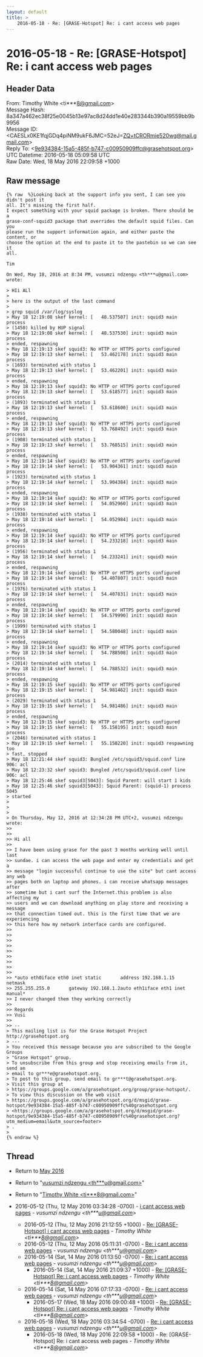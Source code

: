 ```yaml
---
layout: default
title: >
    2016-05-18 - Re: [GRASE-Hotspot] Re: i cant access web pages
---
```


# 2016-05-18 - Re: [GRASE-Hotspot] Re: i cant access web pages

## Header Data

From: Timothy White \<ti***8@gmail.com\><br>
Message Hash: 8a347a462ec38f25e0045b13e97ac8d24dd1e40e283344b390a19559bb9b9956<br>
Message ID: \<CAESLx0KE1fqjGDq4piNM9ukF6JMC=52eJ=ZQ+tCRORmie520wg@mail.gmail.com\><br>
Reply To: \<9e934384-15a5-485f-b747-c00950909ffc@grasehotspot.org\><br>
UTC Datetime: 2016-05-18 05:09:58 UTC<br>
Raw Date: Wed, 18 May 2016 22:09:58 +1000<br>

## Raw message

```
{% raw  %}Looking back at the support info you sent, I can see you didn't post it
all. It's missing the first half.
I expect something with your squid package is broken. There should be a
grase-conf-squid3 package that overrides the default squid files. Can you
please run the support information again, and either paste the content, or
choose the option at the end to paste it to the pastebin so we can see it
all.

Tim

On Wed, May 18, 2016 at 8:34 PM, vusumzi ndzengu <th***u@gmail.com>
wrote:

> HIi ALl
>
> here is the output of the last command
>
> grep squid /var/log/syslog
> May 18 12:19:08 skef kernel: [   48.537507] init: squid3 main process
> (1450) killed by HUP signal
> May 18 12:19:08 skef kernel: [   48.537530] init: squid3 main process
> ended, respawning
> May 18 12:19:13 skef squid3: No HTTP or HTTPS ports configured
> May 18 12:19:13 skef kernel: [   53.462178] init: squid3 main process
> (1693) terminated with status 1
> May 18 12:19:13 skef kernel: [   53.462201] init: squid3 main process
> ended, respawning
> May 18 12:19:13 skef squid3: No HTTP or HTTPS ports configured
> May 18 12:19:13 skef kernel: [   53.618577] init: squid3 main process
> (1893) terminated with status 1
> May 18 12:19:13 skef kernel: [   53.618600] init: squid3 main process
> ended, respawning
> May 18 12:19:13 skef squid3: No HTTP or HTTPS ports configured
> May 18 12:19:13 skef kernel: [   53.768492] init: squid3 main process
> (1908) terminated with status 1
> May 18 12:19:13 skef kernel: [   53.768515] init: squid3 main process
> ended, respawning
> May 18 12:19:14 skef squid3: No HTTP or HTTPS ports configured
> May 18 12:19:14 skef kernel: [   53.904361] init: squid3 main process
> (1923) terminated with status 1
> May 18 12:19:14 skef kernel: [   53.904384] init: squid3 main process
> ended, respawning
> May 18 12:19:14 skef squid3: No HTTP or HTTPS ports configured
> May 18 12:19:14 skef kernel: [   54.052960] init: squid3 main process
> (1938) terminated with status 1
> May 18 12:19:14 skef kernel: [   54.052984] init: squid3 main process
> ended, respawning
> May 18 12:19:14 skef squid3: No HTTP or HTTPS ports configured
> May 18 12:19:14 skef kernel: [   54.233218] init: squid3 main process
> (1956) terminated with status 1
> May 18 12:19:14 skef kernel: [   54.233241] init: squid3 main process
> ended, respawning
> May 18 12:19:14 skef squid3: No HTTP or HTTPS ports configured
> May 18 12:19:14 skef kernel: [   54.407807] init: squid3 main process
> (1976) terminated with status 1
> May 18 12:19:14 skef kernel: [   54.407831] init: squid3 main process
> ended, respawning
> May 18 12:19:14 skef squid3: No HTTP or HTTPS ports configured
> May 18 12:19:14 skef kernel: [   54.579990] init: squid3 main process
> (1999) terminated with status 1
> May 18 12:19:14 skef kernel: [   54.580048] init: squid3 main process
> ended, respawning
> May 18 12:19:14 skef squid3: No HTTP or HTTPS ports configured
> May 18 12:19:14 skef kernel: [   54.788508] init: squid3 main process
> (2014) terminated with status 1
> May 18 12:19:14 skef kernel: [   54.788532] init: squid3 main process
> ended, respawning
> May 18 12:19:15 skef squid3: No HTTP or HTTPS ports configured
> May 18 12:19:15 skef kernel: [   54.981462] init: squid3 main process
> (2029) terminated with status 1
> May 18 12:19:15 skef kernel: [   54.981486] init: squid3 main process
> ended, respawning
> May 18 12:19:15 skef squid3: No HTTP or HTTPS ports configured
> May 18 12:19:15 skef kernel: [   55.158195] init: squid3 main process
> (2046) terminated with status 1
> May 18 12:19:15 skef kernel: [   55.158220] init: squid3 respawning too
> fast, stopped
> May 18 12:21:44 skef squid3: Bungled /etc/squid3/squid.conf line 906: acl
> May 18 12:23:32 skef squid3: Bungled /etc/squid3/squid.conf line 906: acl
> May 18 12:25:46 skef squid3[5043]: Squid Parent: will start 1 kids
> May 18 12:25:46 skef squid3[5043]: Squid Parent: (squid-1) process 5045
> started
>
>
>
> On Thursday, May 12, 2016 at 12:34:28 PM UTC+2, vusumzi ndzengu wrote:
>>
>>
>> Hi all
>>
>> I have been using grase for the past 3 months working well until last
>> sundae. i can access the web page and enter my credentials and get a
>> message "login successful continue to use the site" but cant access any web
>> pages both on laptop and phones. i can receive whatsapp messages after
>> sometime but i cant surf the Internet.this problem is also affecting my
>> users and we can download anything on play store and receiving a message
>> that connection timed out. this is the first time that we are experiencing
>> this here how my network interface cards are configured.
>>
>>
>>
>>
>>
>>
>>
>>
>>
>> *auto eth0iface eth0 inet static       address 192.168.1.15       netmask
>> 255.255.255.0       gateway 192.168.1.2auto eth1iface eth1 inet manual*
>> I never changed them they working correctly
>>
>> Regards
>> Vusi
>>
>> --
> This mailing list is for the Grase Hotspot Project http://grasehotspot.org
> ---
> You received this message because you are subscribed to the Google Groups
> "Grase Hotspot" group.
> To unsubscribe from this group and stop receiving emails from it, send an
> email to gr***e@grasehotspot.org.
> To post to this group, send email to gr***t@grasehotspot.org.
> Visit this group at
> https://groups.google.com/a/grasehotspot.org/group/grase-hotspot/.
> To view this discussion on the web visit
> https://groups.google.com/a/grasehotspot.org/d/msgid/grase-hotspot/9e934384-15a5-485f-b747-c00950909ffc%40grasehotspot.org
> <https://groups.google.com/a/grasehotspot.org/d/msgid/grase-hotspot/9e934384-15a5-485f-b747-c00950909ffc%40grasehotspot.org?utm_medium=email&utm_source=footer>
> .
>
{% endraw %}
```

## Thread

+ Return to [May 2016](/archive/2016/05)

+ Return to "[vusumzi ndzengu <th***u<span>@</span>gmail.com>](/authors/th___u_at_gmail_com)"
+ Return to "[Timothy White <ti***8<span>@</span>gmail.com>](/authors/ti___8_at_gmail_com)"

+ 2016-05-12 (Thu, 12 May 2016 03:34:28 -0700) - [i cant access web pages](/archive/2016/05/88d60b348991902265fca048b5a7f275ff8de0ec1d0f4f8d5911dc709ec52283) - _vusumzi ndzengu \<th***u@gmail.com\>_
  + 2016-05-12 (Thu, 12 May 2016 21:12:55 +1000) - [Re: [GRASE-Hotspot] i cant access web pages](/archive/2016/05/6841eeda0e2a974e4b27bb4a846b29848268a935798a62077e59622184f0f440) - _Timothy White \<ti***8@gmail.com\>_
  + 2016-05-12 (Thu, 12 May 2016 05:11:31 -0700) - [Re: i cant access web pages](/archive/2016/05/21a94f8992292e46bfb07601c53ebf0a19f721c7416a8f419bf46b5389a29ec9) - _vusumzi ndzengu \<th***u@gmail.com\>_
  + 2016-05-14 (Sat, 14 May 2016 01:13:50 -0700) - [Re: i cant access web pages](/archive/2016/05/699db669af7754b74f270eefdde1c134f8f71d66cfcbc7b442cf424cccaf3f24) - _vusumzi ndzengu \<th***u@gmail.com\>_
    + 2016-05-14 (Sat, 14 May 2016 21:09:37 +1000) - [Re: [GRASE-Hotspot] Re: i cant access web pages](/archive/2016/05/865434ba2d5554563a8ed4b25a7263880f644b3ca246be9de5f707cdeafb7fbe) - _Timothy White \<ti***8@gmail.com\>_
  + 2016-05-14 (Sat, 14 May 2016 07:17:33 -0700) - [Re: i cant access web pages](/archive/2016/05/8fe8ae753a9336a2c6927a91eeabbbc4139fe9af5f8a0db4183a115fd3f5a792) - _vusumzi ndzengu \<th***u@gmail.com\>_
    + 2016-05-17 (Wed, 18 May 2016 09:00:48 +1000) - [Re: [GRASE-Hotspot] Re: i cant access web pages](/archive/2016/05/d83f97c67a3cd2d32a09fe249dc0f15cf79f094cc83a1d71efaab8137a6d83d5) - _Timothy White \<ti***8@gmail.com\>_
  + 2016-05-18 (Wed, 18 May 2016 03:34:54 -0700) - [Re: i cant access web pages](/archive/2016/05/456f6556c0ed074835ffece1ad3eefaf0abc8bf93abab588b6e0f9b47ddeccbf) - _vusumzi ndzengu \<th***u@gmail.com\>_
    + 2016-05-18 (Wed, 18 May 2016 22:09:58 +1000) - Re: [GRASE-Hotspot] Re: i cant access web pages - _Timothy White \<ti***8@gmail.com\>_

